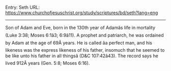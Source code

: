 Entry: Seth
URL: https://www.churchofjesuschrist.org/study/scriptures/bd/seth?lang=eng

---

Son of Adam and Eve, born in the 130th year of Adamâs life in mortality (Luke 3:38; Moses 6:1â3; 6:9â11). A prophet and patriarch, he was ordained by Adam at the age of 69Â years. He is called âa perfect man, and his likeness was the express likeness of his father, insomuch that he seemed to be like unto his father in all thingsâ (D&C 107:42â43). The record says he lived 912Â years (Gen. 5:8; Moses 6:16).
